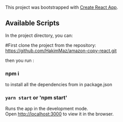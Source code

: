 This project was bootstrapped with [Create React App](https://github.com/facebook/create-react-app).

## Available Scripts

In the project directory, you can:<br />

#First clone the project from the repository:<br />
https://github.com/HakimMaz/amazon-copy-react.git<br />

then you run  : <br />
### npm i <br />
to install all the dependencies from in package.json

### `yarn start` or 'npm start'

Runs the app in the development mode.<br />
Open [http://localhost:3000](http://localhost:3000) to view it in the browser.


